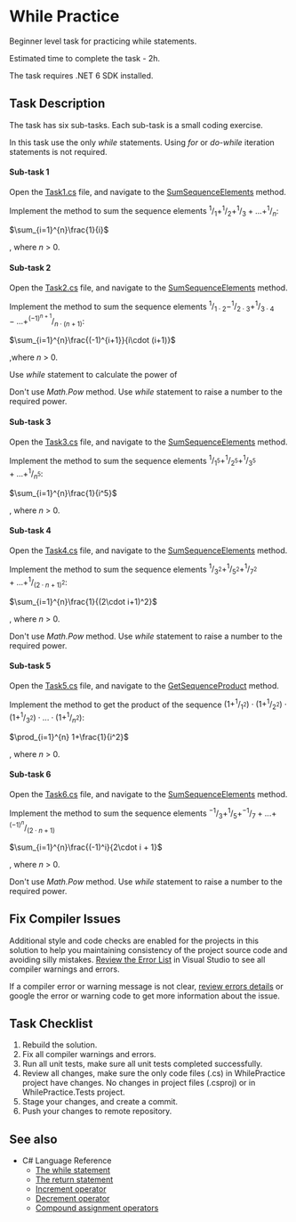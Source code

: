 ﻿# While Practice

Beginner level task for practicing while statements.

Estimated time to complete the task - 2h.

The task requires .NET 6 SDK installed.


## Task Description

The task has six sub-tasks. Each sub-task is a small coding exercise.

In this task use the only *while* statements. Using *for* or *do-while* iteration statements is not required.


#### Sub-task 1

Open the [Task1.cs](WhilePractice/Task1.cs) file, and navigate to the [SumSequenceElements](WhilePractice/Task1.cs#L10) method.

Implement the method to sum the sequence elements $`^1/_1+^1/_2+^1/_3+...+^1/_n`$:

$`\sum_{i=1}^{n}\frac{1}{i}`$

, where _n_ > 0.


#### Sub-task 2

Open the [Task2.cs](WhilePractice/Task2.cs) file, and navigate to the [SumSequenceElements](WhilePractice/Task2.cs#L11) method.

Implement the method to sum the sequence elements $`^1/_{1\cdot 2}-^1/_{2\cdot 3}+^1/_{3\cdot 4}-...+^{(-1)^{n+1}}/_{n\cdot (n+1)}`$:

$`\sum_{i=1}^{n}\frac{(-1)^{i+1}}{i\cdot (i+1)}`$

,where _n_ > 0.

Use _while_ statement to calculate the power of 

Don't use _Math.Pow_ method. Use _while_ statement to raise a number to the required power.


#### Sub-task 3

Open the [Task3.cs](WhilePractice/Task3.cs) file, and navigate to the [SumSequenceElements](WhilePractice/Task3.cs#L11) method.

Implement the method to sum the sequence elements $`^1/_{1^5}+^1/_{2^5}+^1/_{3^5}+...+^1/_{n^5}`$:

$`\sum_{i=1}^{n}\frac{1}{i^5}`$

, where _n_ > 0.


#### Sub-task 4

Open the [Task4.cs](WhilePractice/Task4.cs) file, and navigate to the [SumSequenceElements](WhilePractice/Task4.cs#L11) method.

Implement the method to sum the sequence elements $`^1/_{3^2}+^1/_{5^2}+^1/_{7^2}+...+^1/_{(2\cdot n+1)^2}`$:

$`\sum_{i=1}^{n}\frac{1}{(2\cdot i+1)^2}`$

, where _n_ > 0.

Don't use _Math.Pow_ method. Use _while_ statement to raise a number to the required power.


#### Sub-task 5

Open the [Task5.cs](WhilePractice/Task5.cs) file, and navigate to the [GetSequenceProduct](WhilePractice/Task5.cs#L11) method.

Implement the method to get the product of the sequence $`(1+^1/_{1^2})\cdot(1+^1/_{2^2})\cdot(1+^1/_{3^2})\cdot...\cdot(1+^1/_{n^2})`$:

$`\prod_{i=1}^{n} 1+\frac{1}{i^2}`$

, where _n_ > 0.


#### Sub-task 6

Open the [Task6.cs](WhilePractice/Task6.cs) file, and navigate to the [SumSequenceElements](WhilePractice/Task6.cs#L11) method.

Implement the method to sum the sequence elements $`^{-1}/_3+^1/_5+^{-1}/_{7}+...+^{(-1)^n}/_{(2\cdot n+1)}`$

$`\sum_{i=1}^{n}\frac{(-1)^i}{2\cdot i + 1}`$

, where _n_ > 0.

Don't use _Math.Pow_ method. Use _while_ statement to raise a number to the required power.


## Fix Compiler Issues

Additional style and code checks are enabled for the projects in this solution to help you maintaining consistency of the project source code and avoiding silly mistakes. [Review the Error List](https://docs.microsoft.com/en-us/visualstudio/ide/find-and-fix-code-errors#review-the-error-list) in Visual Studio to see all compiler warnings and errors.

If a compiler error or warning message is not clear, [review errors details](https://docs.microsoft.com/en-us/visualstudio/ide/find-and-fix-code-errors#review-errors-in-detail) or google the error or warning code to get more information about the issue.


## Task Checklist

1. Rebuild the solution.
1. Fix all compiler warnings and errors.
1. Run all unit tests, make sure all unit tests completed successfully.
1. Review all changes, make sure the only code files (.cs) in WhilePractice project have changes. No changes in project files (.csproj) or in WhilePractice.Tests project.
1. Stage your changes, and create a commit.
1. Push your changes to remote repository.


## See also

* C# Language Reference
  * [The while statement](https://docs.microsoft.com/en-us/dotnet/csharp/language-reference/statements/iteration-statements#the-while-statement)
  * [The return statement](https://docs.microsoft.com/en-us/dotnet/csharp/language-reference/statements/jump-statements#the-return-statement)
  * [Increment operator](https://docs.microsoft.com/en-us/dotnet/csharp/language-reference/operators/arithmetic-operators#increment-operator-)
  * [Decrement operator](https://docs.microsoft.com/en-us/dotnet/csharp/language-reference/operators/arithmetic-operators#decrement-operator---)
  * [Compound assignment operators](https://docs.microsoft.com/en-us/dotnet/csharp/language-reference/operators/arithmetic-operators#compound-assignment)
